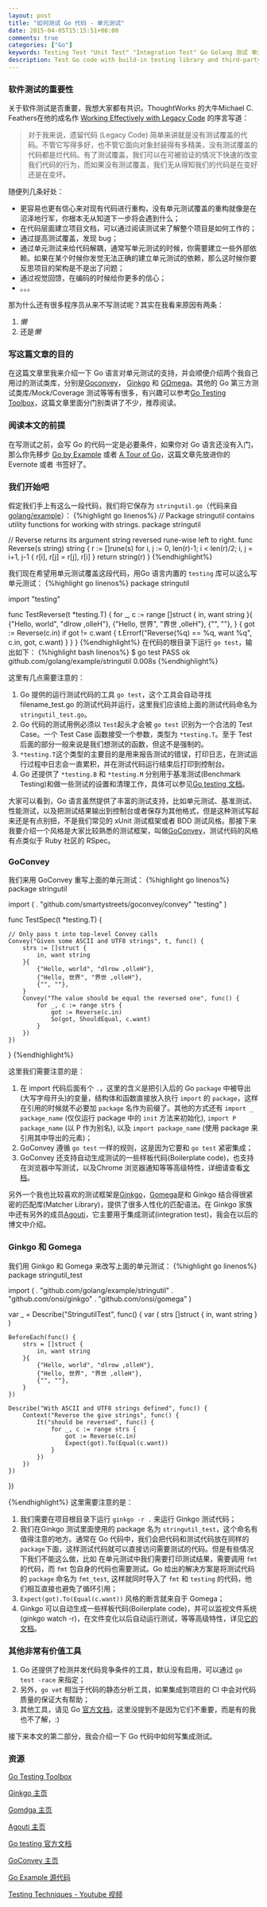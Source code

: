 ```yaml
---
layout: post
title: "如何测试 Go 代码 - 单元测试"
date: 2015-04-05T15:15:51+08:00
comments: true
categories: ["Go"]
keywords: Testing Test "Unit Test" "Integration Test" Go Golang 测试 单元测试 集成测试 httptest http goconvey Ginkgo GΩmega Gomega
description: Test Go code with build-in testing library and third-party test library
---
```


### 软件测试的重要性
关于软件测试是否重要，我想大家都有共识。ThoughtWorks 的大牛Michael C. Feathers在他的成名作 [Working Effectively with Legacy Code](http://www.amazon.com/Working-Effectively-Legacy-Michael-Feathers/dp/0131177052) 的序言写道：

>对于我来说，遗留代码 (Legacy Code) 简单来讲就是没有测试覆盖的代码。不管它写得多好，也不管它面向对象封装得有多精美，没有测试覆盖的代码都是烂代码。有了测试覆盖，我们可以在可被验证的情况下快速的改变我们代码的行为，而如果没有测试覆盖，我们无从得知我们的代码是在变好还是在变坏。

随便列几条好处：

* 更容易也更有信心来对现有代码进行重构，没有单元测试覆盖的重构就像是在沼泽地行军，你根本无从知道下一步将会遇到什么；
* 在代码层面建立项目文档，可以通过阅读测试来了解整个项目是如何工作的；
* 通过提高测试覆盖，发现 bug；
* 通过单元测试来给代码解耦，通常写单元测试的时候，你需要建立一些外部依赖。如果在某个时候你发觉无法正确的建立单元测试的依赖，那么这时候你要反思项目的架构是不是出了问题；
* 通过视觉回馈，在编码的时候给你更多的信心；
* 。。。

那为什么还有很多程序员从来不写测试呢？其实在我看来原因有两条：

1. *懒*
2. 还是*懒*

### 写这篇文章的目的
在这篇文章里我来介绍一下 Go 语言对单元测试的支持，并会顺便介绍两个我自己用过的测试类库，分别是[Goconvey](https://github.com/smartystreets/goconvey)， [Ginkgo](https://github.com/onsi/ginkgo) 和 [GΩmega](https://github.com/onsi/gomega)。其他的 Go 第三方测试类库/Mock/Coverage 测试等等有很多，有兴趣可以参考[Go Testing Toolbox](http://nathany.com/go-testing-toolbox/)，这篇文章里面分门别类讲了不少，推荐阅读。

### 阅读本文的前提
在写测试之前，会写 Go 的代码一定是必要条件，如果你对 Go 语言还没有入门，那么你先移步 [Go by Example](https://gobyexample.com/) 或者 [A Tour of Go](http://tour.golang.org/)，这篇文章先放进你的 Evernote 或者 书签好了。

### 我们开始吧
假定我们手上有这么一段代码，我们将它保存为 `stringutil.go`（代码来自[golang/example](https://github.com/golang/example/blob/master/stringutil/reverse.go)）：
{%highlight go linenos%}
// Package stringutil contains utility functions for working with strings.
package stringutil

// Reverse returns its argument string reversed rune-wise left to right.
func Reverse(s string) string {
	r := []rune(s)
	for i, j := 0, len(r)-1; i < len(r)/2; i, j = i+1, j-1 {
		r[i], r[j] = r[j], r[i]
	}
	return string(r)
}
{%endhighlight%}

我们现在希望用单元测试覆盖这段代码，用Go 语言内置的 `testing` 库可以这么写单元测试：
{%highlight go linenos%}
package stringutil

import "testing"

func TestReverse(t *testing.T) {
	for _, c := range []struct {
		in, want string
	}{
		{"Hello, world", "dlrow ,olleH"},
		{"Hello, 世界", "界世 ,olleH"},
		{"", ""},
	} {
		got := Reverse(c.in)
		if got != c.want {
			t.Errorf("Reverse(%q) == %q, want %q", c.in, got, c.want)
		}
	}
}
{%endhighlight%}
在代码的根目录下运行 `go test`，输出如下：
{%highlight bash linenos%}
$ go test
PASS
ok      github.com/golang/example/stringutil    0.008s
{%endhighlight%}

这里有几点需要注意的：

1. Go 提供的运行测试代码的工具 `go test`，这个工具会自动寻找 filename_test.go 的测试代码并运行，这里我们应该给上面的测试代码命名为 `stringutil_test.go`。
2. Go 代码的测试用例必须以 `Test`起头才会被 `go test` 识别为一个合法的 Test Case。一个 Test Case 函数接受一个参数，类型为 `*testing.T`。至于 Test 后面的部分一般来说是我们想测试的函数，但这不是强制的。
3. `*testing.T`这个类型的主要目的是用来报告测试的错误，打印日志，在测试运行过程中日志会一直累积，并在测试代码运行结束后打印到控制台。
4. Go 还提供了 `*testing.B` 和 `*testing.M` 分别用于基准测试(Benchmark Testing)和做一些测试的设置和清理工作，具体可以参见[Go testing 文档](http://golang.org/pkg/testing/)。

大家可以看到，Go 语言虽然提供了丰富的测试支持，比如单元测试、基准测试、性能测试，以及把测试结果输出到控制台或者保存为其他格式，但是这种测试写起来还是有点别扭，不是我们常见的 xUnit 测试框架或者 BDD 测试风格。那接下来我要介绍一个风格是大家比较熟悉的测试框架，叫做[GoConvey](https://github.com/smartystreets/goconvey)，测试代码的风格有点类似于 Ruby 社区的 RSpec。

### GoConvey
我们来用 GoConvey 重写上面的单元测试：
{%highlight go linenos%}
package stringutil

import (
	. "github.com/smartystreets/goconvey/convey"
	"testing"
)

func TestSpec(t *testing.T) {

	// Only pass t into top-level Convey calls
	Convey("Given some ASCII and UTF8 strings", t, func() {
		strs := []struct {
			in, want string
		}{
			{"Hello, world", "dlrow ,olleH"},
			{"Hello, 世界", "界世 ,olleH"},
			{"", ""},
		}
		Convey("The value should be equal the reversed one", func() {
			for _, c := range strs {
				got := Reverse(c.in)
				So(got, ShouldEqual, c.want)
			}
		})
	})
}
{%endhighlight%}

这里我们需要注意的是：

1. 在 import 代码后面有个 `.`，这里的含义是把引入后的 Go `package` 中被导出(大写字母开头)的变量，结构体和函数直接放入执行 `import` 的 `package`，这样在引用的时候就不必要加 `package` 名作为前缀了。其他的方式还有 `import _ package_name` (仅仅运行 package 中的 `init` 方法来初始化), `import P package_name` (以 P 作为别名), 以及 `import package_name` (使用 package 来引用其中导出的元素)；
2. GoConvey 遵循 `go test` 一样的规则，这是因为它要和 `go test` 紧密集成；
3. GoConvey 还支持自动生成测试的一些样板代码(Boilerplate code)，也支持在浏览器中写测试，以及Chrome 浏览器通知等等高级特性，详细请查看[文档](https://github.com/smartystreets/goconvey)。

另外一个我也比较喜欢的测试框架是[Ginkgo](https://github.com/onsi/ginkgo)，[Gomega](https://github.com/onsi/gomega)是和 Ginkgo 结合得很紧密的匹配库(Matcher Library)，提供了很多人性化的匹配语法。在 Ginkgo 家族中还有另外的成员[Agouti](https://github.com/sclevine/agouti)，它主要用于集成测试(integration test)，我会在以后的博文中介绍。

### Ginkgo 和 Gomega
我们用 Ginkgo 和 Gomega 来改写上面的单元测试：
{%highlight go linenos%}
package stringutil_test

import (
	. "github.com/golang/example/stringutil"
	. "github.com/onsi/ginkgo"
	. "github.com/onsi/gomega"
)

var _ = Describe("StringutilTest", func() {
	var (
		strs []struct {
			in, want string
		}
	)

	BeforeEach(func() {
		strs = []struct {
			in, want string
		}{
			{"Hello, world", "dlrow ,olleH"},
			{"Hello, 世界", "界世 ,olleH"},
			{"", ""},
		}
	})

	Describe("With ASCII and UTF8 strings defined", func() {
		Context("Reverse the give strings", func() {
			It("should be reversed", func() {
				for _, c := range strs {
					got := Reverse(c.in)
					Expect(got).To(Equal(c.want))
				}
			})
		})
	})
})

{%endhighlight%}
这里需要注意的是：

1. 我们需要在项目根目录下运行 `ginkgo -r .` 来运行 Ginkgo 测试代码；
2. 我们在Ginkgo 测试里面使用的 package 名为 `stringutil_test`，这个命名有值得注意的地方。通常在 Go 代码中，我们会把代码和测试代码放在同样的 `package`下面，这样测试代码就可以直接访问需要测试的代码。但是有些情况下我们不能这么做，比如 在单元测试中我们需要打印测试结果，需要调用 `fmt` 的代码，而 `fmt` 包自身的代码也需要测试。Go 给出的解决方案是将测试代码的 `package` 命名为 `fmt_test`, 这样就同时导入了 `fmt` 和 `testing` 的代码，他们相互直接也避免了循环引用；
3. `Expect(got).To(Equal(c.want))` 风格的断言就来自于 Gomega；
4. Ginkgo 可以自动生成一些样板代码(Boilerplate code)，并可以监视文件系统 (ginkgo watch -r)，在文件变化以后自动运行测试，等等高级特性，详见[它的文档](http://onsi.github.io/ginkgo/)。

### 其他非常有价值工具

1. Go 还提供了检测并发代码竞争条件的工具，默认没有启用，可以通过 `go test -race` 来指定；
2. 另外，`go vet` 相当于代码的静态分析工具，如果集成到项目的 CI 中会对代码质量的保证大有帮助；
3. 其他工具，请见 Go [官方文档](https://golang.org/cmd/go/)，这里没提到不是因为它们不重要，而是有的我也不了解，:)


接下来本文的第二部分，我会介绍一下 Go 代码中如何写集成测试。

### 资源
[Go Testing Toolbox](http://nathany.com/go-testing-toolbox/)

[Ginkgo 主页](http://onsi.github.io/ginkgo/)

[Gomdga 主页](http://onsi.github.io/gomega/)

[Agouti 主页](http://agouti.org/)

[Go testing 官方文档](http://golang.org/pkg/testing/)

[GoConvey 主页](https://github.com/smartystreets/goconvey)

[Go Example 源代码](https://github.com/golang/example)

[Testing Techniques - Youtube 视频](https://www.youtube.com/watch?v=ndmB0bj7eyw)